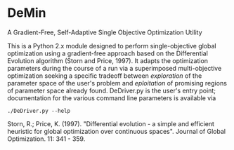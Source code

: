 # DeMin
A Gradient-Free, Self-Adaptive Single Objective Optimization Utility

This is a Python 2.x module designed to perform single-objective global optimization using a gradient-free approach based on the Differential Evolution algorithm (Storn and Price, 1997). It adapts the optimization parameters during the course of a run via a superimposed multi-objective optimization seeking a specific tradeoff between _exploration_ of the parameter space of the user's problem and _eploitation_ of promising regions of parameter space already found. DeDriver.py is the user's entry point; documentation for the various command line parameters is available via 

```./DeDriver.py --help``` 

Storn, R.; Price, K. (1997). "Differential evolution - a simple and efficient heuristic for global optimization over continuous spaces". Journal of Global Optimization. 11: 341 - 359.
